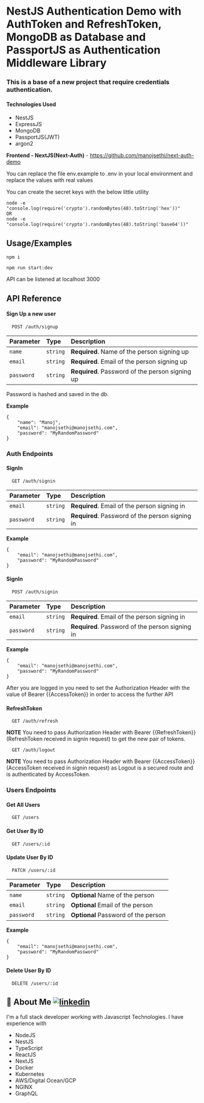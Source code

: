
# NestJS Authentication Demo with AuthToken and RefreshToken, MongoDB as Database and PassportJS as Authentication Middleware Library

### This is a base of a new project that require credentials authentication. 

#### Technologies Used

- NestJS
- ExpressJS
- MongoDB
- PassportJS(JWT)
- argon2

**Frontend - NextJS(Next-Auth)** - https://github.com/manojsethi/next-auth-demo

You can replace the file env.example to .env in your local environment and replace the values with real values

You can create the secret keys with the below little utility

```
node -e "console.log(require('crypto').randomBytes(48).toString('hex'))"
OR
node -e "console.log(require('crypto').randomBytes(48).toString('base64'))"
```

## Usage/Examples

```
npm i

npm run start:dev
```

API can be listened at localhost 3000


## API Reference

#### Sign Up a new user

```http
  POST /auth/signup
```

| Parameter | Type     | Description                |
| :-------- | :------- | :------------------------- |
| `name` | `string` | **Required**. Name of the person signing up |
| `email` | `string` | **Required**. Email of the person signing up |
| `password` | `string` | **Required**. Password of the person signing up |

Password is hashed and saved in the db. 

**Example**
```
{
    "name": "Manoj",
    "email": "manojsethi@manojsethi.com",
    "password": "MyRandomPassword"
}
```

### Auth Endpoints
#### SignIn

```http
  GET /auth/signin
```

| Parameter | Type     | Description                |
| :-------- | :------- | :------------------------- |
| `email` | `string` | **Required**. Email of the person signing in |
| `password` | `string` | **Required**. Password of the person signing in |

**Example**
```
{
    "email": "manojsethi@manojsethi.com",
    "password": "MyRandomPassword"
}
```

#### SignIn

```http
  POST /auth/signin
```

| Parameter | Type     | Description                |
| :-------- | :------- | :------------------------- |
| `email` | `string` | **Required**. Email of the person signing in |
| `password` | `string` | **Required**. Password of the person signing in |

**Example**
```
{
    "email": "manojsethi@manojsethi.com",
    "password": "MyRandomPassword"
}
```

After you are logged in you need to set the Authorization Header with the value of Bearer {{AccessToken}} in order to access the further API

#### RefreshToken

```http
  GET /auth/refresh
```
**NOTE** You need to pass Authorization Header with Bearer {{RefreshToken}} (RefreshToken received in signin request) to get the new pair of tokens.

```http
  GET /auth/logout
```
**NOTE** You need to pass Authorization Header with Bearer {{AccessToken}} (AccessToken received in signin request) as Logout is a secured route and is authenticated by AccessToken.

### Users Endpoints

#### Get All Users

```http
  GET /users
```

#### Get User By ID

```http
  GET /users/:id
```

#### Update User By ID

```http
  PATCH /users/:id
```

| Parameter | Type     | Description                |
| :-------- | :------- | :------------------------- |
| `name` | `string` | **Optional** Name of the person |
| `email` | `string` | **Optional** Email of the person |
| `password` | `string` | **Optional** Password of the person |

**Example**
```
{
    "email": "manojsethi@manojsethi.com",
    "password": "MyRandomPassword"
}
```

#### Delete User By ID

```http
  DELETE /users/:id
```

## 🚀 About Me [![linkedin](https://img.shields.io/badge/linkedin-0A66C2?style=for-the-badge&logo=linkedin&logoColor=white)](https://in.linkedin.com/in/sethimanoj)
I'm a full stack developer working with Javascript Technologies. I have experience with
- NodeJS
- NestJS
- TypeScript
- ReactJS
- NextJS
- Docker
- Kubernetes
- AWS/Digital Ocean/GCP
- NGINX
- GraphQL

